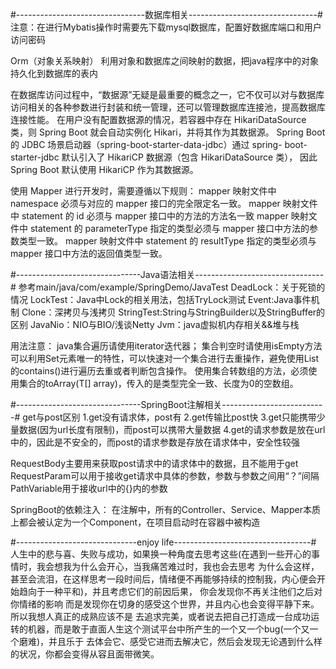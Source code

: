 #--------------------------------数据库相关--------------------------------#
注意：在进行Mybatis操作时需要先下载mysql数据库，配置好数据库端口和用户访问密码

Orm（对象关系映射）
利用对象和数据库之间映射的数据，把java程序中的对象持久化到数据库的表内

在数据库访问过程中，“数据源”无疑是最重要的概念之一，它不仅可以对与数据库访问相关的各种参数进行封装和统一管理，还可以管理数据库连接池，提高数据库连接性能。
在用户没有配置数据源的情况，若容器中存在 HikariDataSource 类，则 Spring Boot 就会自动实例化 Hikari，并将其作为其数据源。
Spring Boot 的 JDBC 场景启动器（spring-boot-starter-data-jdbc）通过 spring- boot-starter-jdbc 默认引入了 HikariCP 数据源（包含 HikariDataSource 类），
因此 Spring Boot 默认使用 HikariCP 作为其数据源。

使用 Mapper 进行开发时，需要遵循以下规则：
mapper 映射文件中 namespace 必须与对应的 mapper 接口的完全限定名一致。
mapper 映射文件中 statement 的 id 必须与 mapper 接口中的方法的方法名一致
mapper 映射文件中 statement 的 parameterType 指定的类型必须与 mapper 接口中方法的参数类型一致。
mapper 映射文件中 statement 的 resultType 指定的类型必须与 mapper 接口中方法的返回值类型一致。


#-------------------------------Java语法相关--------------------------------#
参考main/java/com/example/SpringDemo/JavaTest
DeadLock：关于死锁的情况
LockTest：Java中Lock的相关用法，包括TryLock测试
Event:Java事件机制
Clone：深拷贝与浅拷贝
StringTest:String与StringBuilder以及StringBuffer的区别
JavaNio：NIO与BIO/浅谈Netty
Jvm：java虚拟机内存相关&&堆与栈

用法注意：
java集合遍历请使用iterator迭代器；
集合判空时请使用isEmpty方法
可以利用Set元素唯一的特性，可以快速对一个集合进行去重操作，避免使用List的contains()进行遍历去重或者判断包含操作。
使用集合转数组的方法，必须使用集合的toArray(T[] array)，传入的是类型完全一致、长度为0的空数组。

#-------------------------------SpringBoot注解相关--------------------------#
get与post区别
1.get没有请求体，post有
2.get传输比post快
3.get只能携带少量数据(因为url长度有限制)，而post可以携带大量数据
4.get的请求参数是放在url中的，因此是不安全的，而post的请求参数是存放在请求体中，安全性较强

RequestBody主要用来获取post请求中的请求体中的数据，且不能用于get
RequestParam可以用于接收get请求中具体的参数，参数与参数之间用“？”间隔
PathVariable用于接收url中的{}内的参数

SpringBoot的依赖注入：
在注解中，所有的Controller、Service、Mapper本质上都会被认定为一个Component，在项目启动时在容器中被构造

#------------------------------enjoy life----------------------------------#
人生中的悲与喜、失败与成功，如果换一种角度去思考这些(在遇到一些开心的事情时，我会想我为什么会开心，当我痛苦难过时，我也会去思考
为什么会这样，甚至会流泪，在这样思考一段时间后，情绪便不再能够持续的控制我，内心便会开始趋向于一种平和)，并且考虑它们的前因后果，
你会发现你不再关注他们之后对你情绪的影响 而是发现你在切身的感受这个世界，并且内心也会变得平静下来。所以我想人真正的成熟应该不是
去追求完美，或者说去把自己打造成一台成功运转的机器，而是敢于直面人生这个测试平台中所产生的一个又一个bug(一个又一个磨难)，并且乐于
去体会它、感受它进而去解决它，然后会发现无论遇到什么样的状况，你都会变得从容且面带微笑。
